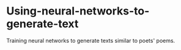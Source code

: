 # Using-neural-networks-to-generate-text
Training neural networks to generate texts similar to poets' poems.
